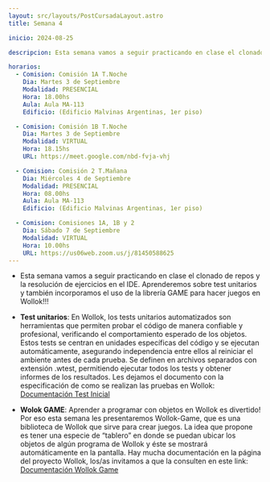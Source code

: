 ```yaml
---
layout: src/layouts/PostCursadaLayout.astro
title: Semana 4

inicio: 2024-08-25

descripcion: Esta semana vamos a seguir practicando en clase el clonado de repos y la resolución de ejercicios en el IDE. Aprenderemos sobre test unitarios y también incorporamos el uso de la librería GAME para hacer juegos en Wollok!!!

horarios:
  - Comision: Comisión 1A T.Noche
    Dia: Martes 3 de Septiembre
    Modalidad: PRESENCIAL
    Hora: 18.00hs
    Aula: Aula MA-113
    Edificio: (Edificio Malvinas Argentinas, 1er piso)

  - Comision: Comisión 1B T.Noche
    Dia: Martes 3 de Septiembre
    Modalidad: VIRTUAL
    Hora: 18.15hs
    URL: https://meet.google.com/nbd-fvja-vhj

  - Comision: Comisión 2 T.Mañana
    Dia: Miércoles 4 de Septiembre
    Modalidad: PRESENCIAL
    Hora: 08.00hs
    Aula: Aula MA-113
    Edificio: (Edificio Malvinas Argentinas, 1er piso)

  - Comision: Comisiones 1A, 1B y 2
    Dia: Sábado 7 de Septiembre
    Modalidad: VIRTUAL
    Hora: 10.00hs
    URL: https://us06web.zoom.us/j/81450588625
---
```


- Esta semana vamos a seguir practicando en clase el clonado de repos y la resolución de ejercicios en el IDE. Aprenderemos sobre test unitarios y también incorporamos el uso de la librería GAME para hacer juegos en Wollok!!!

- **Test unitarios**: En Wollok, los tests unitarios automatizados son herramientas que permiten probar el código de manera confiable y profesional, verificando el comportamiento esperado de los objetos. Estos tests se centran en unidades específicas del código y se ejecutan automáticamente, asegurando independencia entre ellos al reiniciar el ambiente antes de cada prueba. Se definen en archivos separados con extensión .wtest, permitiendo ejecutar todos los tests y obtener informes de los resultados. Les dejamos el documento con la especificación de como se realizan las pruebas en Wollok: <a href="https://docs.google.com/document/d/1Q_v48gZfRmVfLMvC0PBpmtZyMoALbh11AwmEllP__eY/edit" target="_blank">Documentación Test Inicial</a>

- **Wolok GAME**: Aprender a programar con objetos en Wollok es divertido! Por eso esta semana les presentaremos Wollok-Game, que es una biblioteca de Wollok que sirve para crear juegos. La idea que propone es tener una especie de “tablero” en donde se puedan ubicar los objetos de algún programa de Wollok y éste se mostrará automáticamente en la pantalla. Hay mucha documentación en la página del proyecto Wollok, los/as invitamos a que la consulten en este link: <a href="https://www.wollok.org/documentation/wollok_game/" target="_blank">Documentación Wollok Game</a>
